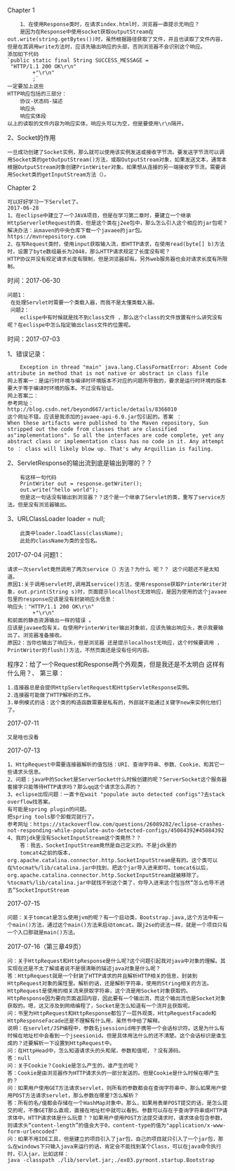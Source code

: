 Chapter 1   
        
		1、在使用Response类时，在请求index.html时，浏览器一直提示无响应？
		是因为在Response中使用socket获取outputStream在out.write(string.getBytes())时，虽然根据路径获取了文件，并且也读取了文件内容，但是在其调用write方法时，应该先输出响应的头部，否则浏览器不会识别这个响应。
	添加如下代码
	`public static final String SUCCESS_MESSAGE =
	 "HTTP/1.1 200 OK\r\n"
			+"\r\n"
			;`
	一定要加上这些
	HTTP响应包括的三部分：
		协议-状态码-描述
		响应头
		响应实体段
	以上的读取的文件内容为响应实体，响应头可以为空，但是要使用\r\n隔开。

2、Socket的作用

    一旦成功创建了Socket实例，那么就可以使用该实例发送或接收字节流。要发送字节流可以调用Socket类的getOutputStream()方法，或取OutputStream对象，如果发送文本，通常本根据OutputStream对象创建PrintWriter对象。如果想从连接的另一端接收字节流，需要调用Socket类的getInputStream方法（）。

Chapter 2
    
    可以好好学习一下Servlet了。
    2017-06-28
    1、在eclipse中建立了一个JAVA项目，但是在学习第二章时，要建立一个继承HttpServerletRequest的类，但是这个类在j2ee包中，那么怎么引入这个相应的jar包呢？
    解决办法：从maven的中央仓库下载一个javaee的jar包。
    https://mvnrepository.com
    2、在写Request类时，使用input获取输入流，即HTTP请求，在使用read(byte[] b)方法时，设置了byte数组最长为2048，那么HTTP请求规定了长度没有呢？
    HTTP协议并没有规定请求长度有限制，但是浏览器却有。另外web服务器也会对请求长度有所限制。
时间：2017-06-30
    
    问题1：
     在处理Servlet时需要一个类载入器，而我不是太懂类载入器。
     问题2：
        eclispe中有时候就是找不到class文件 ，那么这个class的文件放置有什么讲究没有呢？在eclispe中怎么指定输出class文件的位置呢。
时间：2017-07-03
    
1、错误记录：
        
        Exception in thread "main" java.lang.ClassFormatError: Absent Code attribute in method that is not native or abstract in class file
    网上答案一：是运行时环境与编译时环境版本不对应的问题所导致的，要求是运行时环境的版本要大于等于编译时环境的版本。不过没有验证。
    网上答案二：
    参考网址：
    http://blog.csdn.net/beyond667/article/details/8366010
    这个网址不错，应该是我添加的javaee-api-6.0.jar包引起的。答案 ：
    When these artifacts were published to the Maven repository, Sun stripped out the code from classes that are classified as"implementations". So all the interfaces are code complete, yet any abstract class or implementation class has no code in it. Any attempt to ： class will likely blow up. That's why Arquillian is failing.
    
2、ServletResponse的输出流到底是输出到哪的？？
    
        有这样一句代码 
        PrintWriter out = response.getWriter();
        out.write("hello world");
        但是这一句话没有输出到浏览器？？这个是一个继承了Servlet的类，重写了service方法。但是没有浏览器输出。
3、URLClassLoader loader = null;
    
        此类中loader.loadClass(className);
        此处的className为类的全包名。
2017-07-04
问题1：
    
    请求一次servlet竟然调用了两次service（）方法？为什么 呢？？ 这个问题还不是太知道。
    原因1:关于调用servlet时,调用其service()方法，使用response获取PrinterWriter对象，out.print(String s)时，页面提示locallhost无效响应，是因为使用的这个javaee包里的response应该是没有封装响应头信息：
    响应头："HTTP/1.1 200 OK\r\n"
			+"\r\n"
	和前面的静态资源输出一样的错误 。
	应该是javaee包有关。在使用PrinterWriter输出对象前，应该先输出响应头，表示我要输出了。浏览器准备接收。
	原因2：当你也输出了响应头，但是浏览器 还是提示localhost无响应，这个时候要调用 ，PrintWriter的flush()方法，不然页面还是没有任何内容。

程序2：给了一个Request和Response两个外观类，但是我还是不太明白 这样有什么用？、
第三章：
    
    1.连接器总是会提供HttpServletRequest和HttpServletResponse实例。
    2.连接器可能做了HTTP解析的工作。
    3.单例模式的话：这个类的构造函数需要是私有的，外部就不能通过关键字new来实例化他们了。
	
2017-07-11
    
    又是啥也没看
2017-07-13
    
    1、HttpRequest中需要连接器解析的值包括：URI、查询字符串、参数、Cookie、和其它一些请求头信息。
    2、问题：java中的Socket是ServerSocket什么时候创建的呢？ServerSocket这个服务器套接字只能等待HTTP请求吗？那么qq这个请求怎么弄的？
    3、eclipse出现问题：一直卡在wait "populate auto detected configs"?去stack overflow找答案。
    有可能是spring plugin的问题。
    把spring tools那个卸载完就行了。
    参考网址：https://stackoverflow.com/questions/26089282/eclipse-crashes-not-responding-while-populate-auto-detected-configs/45084392#45084392
    4、我的jdk里没有SocketInputStream这个类竟然？？
        答：我去，SocketInputStream竟然是自己定义的。不是jdk里的
        tomcat4之前的版本，org.apache.catalina.connector.http.SocketInputStream是有的。这个类可以在%tocmat%/lib/catalina.jar中找到，把这个jar导入进来即可。tomcat6以后，org.apache.catalina.connector.http.SocketInputStream就被移除了。%tocmat%/lib/catalina.jar中就找不到这个类了，你导入进来这个包当然“怎么也导不进去”SocketInputStream
2017-07-15
    
    问题：关于tomcat是怎么使用jvm的呢？有一个启动类，Bootstrap.java,这个方法中有一个main()方法，通过这个main()方法来启动tomcat。跟j2se的说法一样，就是一个项目只有一个入口那就是main()方法。
2017-07-16（第三章49页）
    
    问：关于HttpRequest和HttpResponse是什么呢?这个问题引起我对java中对象的理解。其实现在还是不太了解或者说不是很清晰的描述java对象是什么呢？
    答：HttpRequest就是一个封装了HTTP请求的并且解析HTTP相关的信息，封装到HttpRequest对象的属性里。解析的话，还是解析字符串，使用的String相关的方法。HttpRequest是使用的相关流来获取字符串，这个流是用Socket对象获取的。
    HttpResponse因为要向页面返回内容，因此要有一个输出流，而这个输出流也是Socket对象获取的。嗯，这又涉及到网络编程了，Socket是怎么知道有一个流并且获取呢。
    问：书里为HttpRequest和HttpResponse都包了一层外观类，HttpRequestFacade和HttpResponseFacade还是不理解有什么用，虽然书中给了解释。
    说明：在servlet/JSP编程中，参数名jsessionid用于携带一个会话标识符。这是为什么有时候在地址栏中会看到一个jseesionid。但是具体用法什么的还不清楚。这个会话标识是谁生成的？还要解析一下设置到HttpRequest中。
    问：在HttpHead中，怎么知道请求头的头和尾，参数和值呢，？没有源码。
    答：null
    问：关于Cookie？Cookie是怎么产生的，谁产生的呢？
    答：Cookie是由浏览器作为HTTP请求头的一部分发送的。但是Cookie是什么时候在哪产生的？
    问：如果用户使用GET方法请求servlet，则所有的参数都会在查询字符串中，那么如果用户使用POST方法请求servlet，那么参数在哪里?怎么解析？
    答：所有的名/值都会存储在一个HashMap对象中。那么，如果用表单POST提交的话，是怎么提交的呢，不像GET那么直观，直接在地址栏中就可以看到。参数可以存在于查询字符串或HTTP请求体中。HTTP请求体是什么玩意？？如果用户使用POST方法提交请求时，请求体会包含参数，则请求头“content-length”的值会大于0，content-type的值为"application/x-www-form-urlencoded"
    问：如果不用IDE工具，但是建立的项目引入了jar包，自己的项目就只引入了一个jar包，那么在windows下只输入java来运行的话，肯定会不能找到某个Class，可以在java命令执行时，引入jar，比如这样：
    java -classpath ./lib/servlet.jar;./ex03.pyrmont.startup.Bootstrap
    